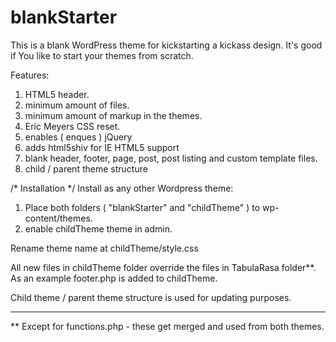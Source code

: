 blankStarter
============

This is a blank WordPress theme for kickstarting a kickass design.
It's good if You like to start your themes from scratch.

Features:
1. HTML5 header.
2. minimum amount of files.
3. minimum amount of markup in the themes.
4. Eric Meyers CSS reset.
5. enables ( enques ) jQuery
6. adds html5shiv for IE HTML5 support
7. blank header, footer, page, post, post listing and custom template files.
8. child / parent theme structure 

/* Installation */
Install as any other Wordpress theme:
1) Place both folders ( "blankStarter" and "childTheme" ) to wp-content/themes.
2) enable childTheme theme in admin.

Rename theme name at childTheme/style.css

All new files in childTheme folder override the files in TabulaRasa folder**.
As an example footer.php is added to childTheme.

Child theme / parent theme structure is used for updating purposes.
___
** Except for functions.php - these get merged and used from both themes.





